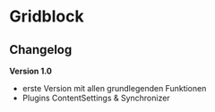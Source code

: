 ﻿Gridblock
=========

Changelog
---------

<b>Version 1.0</b>
- erste Version mit allen grundlegenden Funktionen
- Plugins ContentSettings & Synchronizer
